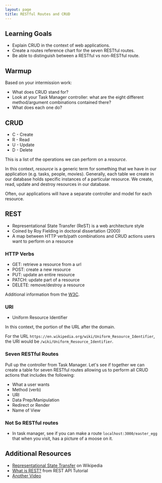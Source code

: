 ```yaml
---
layout: page
title: RESTful Routes and CRUD
---
```


## Learning Goals

* Explain CRUD in the context of web applications.
* Create a routes reference chart for the seven RESTful routes.
* Be able to distinguish between a RESTful vs non-RESTful route.

## Warmup

Based on your intermission work:

* What does CRUD stand for?
* Look at your Task Manager controller: what are the eight different method/argument combinations contained there?
* What does each one do?

## CRUD

* C - Create
* R - Read
* U - Update
* D - Delete

This is a list of the operations we can perform on a _resource_.

In this context, _resource_ is a generic term for something that we have in our application (e.g. tasks, people, movies). Generally, each table we create in our database holds specific instances of a particular resource. We create, read, update and destroy resources in our database.

Often, our applications will have a separate controller and model for each resource.

## REST

* Representational State Transfer (ReST) is a web architecture style
* Coined by Roy Fielding in doctoral dissertation (2000)
* A map between HTTP verb/path combinations and CRUD actions users want to perform on a resource

### HTTP Verbs

* GET: retrieve a resource from a url
* POST: create a new resource
* PUT: update an entire resource
* PATCH: update part of a resource
* DELETE: remove/destroy a resource

Additional information from the [W3C](https://www.w3.org/Protocols/rfc2616/rfc2616-sec9.html).

### URI

* Uniform Resource Identifier

In this context, the portion of the URL after the domain.

For the URL `https://en.wikipedia.org/wiki/Uniform_Resource_Identifier`, the URI would be `/wiki/Uniform_Resource_Identifier`.

### Seven RESTful Routes

Pull up the controller from Task Manager. Let's see if together we can create a table for seven RESTful routes allowing us to perform all CRUD actions that includes the following:

* What a user wants
* Method (verb)
* URI
* Data Prep/Manipulation
* Redirect or Render
* Name of View

### Not So RESTful routes

* In task manager, see if you can make a route `localhost:3000/easter_egg` that when you visit, has a picture of a moose on it.

## Additional Resources

* [Representational State Transfer](https://en.wikipedia.org/wiki/Representational_state_transfer) on Wikipedia
* [What is REST?](http://www.restapitutorial.com/lessons/whatisrest.html) from REST API Tutorial
* [Another Video](https://www.youtube.com/watch?v=2zz_XvKTVxI)

